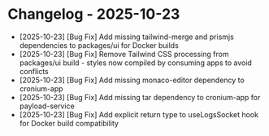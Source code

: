 # Changelog - 2025-10-23

- [2025-10-23] [Bug Fix] Add missing tailwind-merge and prismjs dependencies to packages/ui for Docker builds
- [2025-10-23] [Bug Fix] Remove Tailwind CSS processing from packages/ui build - styles now compiled by consuming apps to avoid conflicts
- [2025-10-23] [Bug Fix] Add missing monaco-editor dependency to cronium-app
- [2025-10-23] [Bug Fix] Add missing tar dependency to cronium-app for payload-service
- [2025-10-23] [Bug Fix] Add explicit return type to useLogsSocket hook for Docker build compatibility
